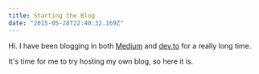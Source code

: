 ```yaml
---
title: Starting the Blog
date: "2015-05-28T22:40:32.169Z"
---
```


Hi. I have been blogging in both [Medium](https://medium.com/@chrisza) and [dev.to](https://dev.to/chrisza4) for a really long time.

It's time for me to try hosting my own blog, so here it is.
